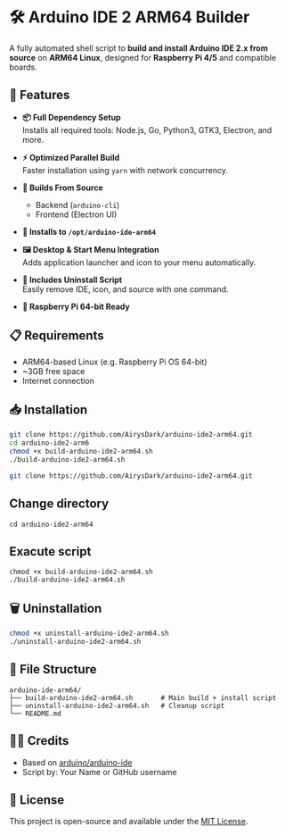 # 🛠️ Arduino IDE 2 ARM64 Builder

A fully automated shell script to **build and install Arduino IDE 2.x from source** on **ARM64 Linux**, designed for **Raspberry Pi 4/5** and compatible boards.

## 🚀 Features

- **📦 Full Dependency Setup**  
  Installs all required tools: Node.js, Go, Python3, GTK3, Electron, and more.

- **⚡ Optimized Parallel Build**  
  Faster installation using `yarn` with network concurrency.

- **🔧 Builds From Source**  
  - Backend (`arduino-cli`)
  - Frontend (Electron UI)

- **📁 Installs to `/opt/arduino-ide-arm64`**

- **🖼️ Desktop & Start Menu Integration**  
  Adds application launcher and icon to your menu automatically.

- **🧹 Includes Uninstall Script**  
  Easily remove IDE, icon, and source with one command.

- **🧪 Raspberry Pi 64-bit Ready**

## 📋 Requirements

- ARM64-based Linux (e.g. Raspberry Pi OS 64-bit)
- ~3GB free space
- Internet connection

## 📥 Installation
```bash
git clone https://github.com/AirysDark/arduino-ide2-arm64.git
cd arduino-ide2-arm6
chmod +x build-arduino-ide2-arm64.sh
./build-arduino-ide2-arm64.sh
```

```bash
git clone https://github.com/AirysDark/arduino-ide2-arm64.git
```
## Change directory
```
cd arduino-ide2-arm64
```
## Exacute script
```
chmod +x build-arduino-ide2-arm64.sh
./build-arduino-ide2-arm64.sh
```

## 🗑️ Uninstallation

```bash
chmod +x uninstall-arduino-ide2-arm64.sh
./uninstall-arduino-ide2-arm64.sh
```

## 📁 File Structure

```
arduino-ide-arm64/
├── build-arduino-ide2-arm64.sh       # Main build + install script
├── uninstall-arduino-ide2-arm64.sh   # Cleanup script
└── README.md
```

## 🧑‍💻 Credits

- Based on [arduino/arduino-ide](https://github.com/arduino/arduino-ide)
- Script by: Your Name or GitHub username

## 📜 License

This project is open-source and available under the [MIT License](LICENSE).
